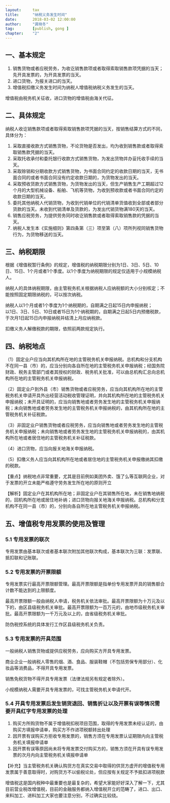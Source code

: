 ```yaml
---  
layout:     tax   
title:      "纳税义务发生时间"  
date:       2018-03-02 12:00:00  
author:     "龚晓冬"  
tag:		[publish, gong ] 
chapter:	"2"
--- 
```


## 一、基本规定

1. 销售货物或者应税劳务，为收讫销售款项或者取得索取销售款项凭据的当天；先开具发票的，为开具发票的当天。   
2. 进口货物，为报关进口的当天。   
3. 增值税扣缴义务发生时间为纳税人增值税纳税义务发生的当天。   

增值税由税务机关征收，进口货物的增值税由海关代征。   

## 二、具体规定

纳税人收讫销售款项或者取得索取销售款项凭据的当天，按销售结算方式的不同，具体分为：   
1. 采取直接收款方式销售货物，不论货物是否发出，均为收到销售款或者取得索取销售款凭据的当天。
2. 采取托收承付和委托银行收款方式销售货物，为发出货物并办妥托收手续的当天。
3. 采取赊销和分期收款方式销售货物，为书面合同约定的收款日期的当天，无书面合同的或者书面合同没有约定收款日期的，为货物发出的当天。
4. 采取预收货款方式销售货物，为货物发出的当天，但生产销售生产工期超过12个月的大型机械设备、船舶、飞机等货物，为收到预收款或者书面合同约定的收款日期的当天。
5. 委托其他纳税人代销货物，为收到代销单位的代销清单货值收到全部或者部分货款的当天。未收到代销清单及货款的，为发出代销货物满180天的当天。
6. 销售应税劳务，为提供劳务同时收讫销售款或者取得索取销售款的凭据的当天。
7. 纳税人发生本《实施细则》第四条第（三）项至第（八）项所列视同销售货物行为，为货物移送的当天。

## 三、纳税期限

根据《增值税暂行条例》的规定，增值税的纳税期限分别为1日、3日、5日、10日、15日、1个月或者1个季度。以1个季度为纳税期限的规定仅适用于小规模纳税人。   

纳税人的具体纳税期限，由主管税务机关根据纳税人应纳税额的大小分别核定；不能按照固定期限纳税的，可以按次纳税。   

纳税人以1个月或者1个季度为1个纳税期的，自期满之日起15日内申报纳税；  
以1日、3日、5日、10日或者15日为1个纳税期的，自期满之日起5日内预缴税款，于次月1日起15日内申报纳税并结清上月应纳税款。   

扣缴义务人解缴税款的期限，依照前两款规定执行。   

## 四、纳税地点

（1）固定业户应当向其机构所在地的主管税务机关申报纳税。总机构和分支机构不在同一县（市）的，应当分别向各自所在地的主管税务机关申报纳税；经国务院财政、税务主管部门或者其授权的财政、税务机关批准，可以由总机构汇总向总机构所在地的主管税务机关申报纳税。   

（2）固定业户到外县（市）销售货物或者应税劳务，应当向其机构所在地的主管税务机关申请开具外出经营活动税收管理证明，并向其机构所在地的主管税务机关申报纳税；未开具证明的，应当向销售地或者劳务发生地的主管税务机关申报纳税；未向销售地或者劳务发生地的主管税务机关申报纳税的，由其机构所在地的主管税务机关补征税款。   

（3）非固定业户销售货物或者应税劳务，应当向销售地或者劳务发生地的主管税务机关申报纳税；未向销售地或者劳务发生地的主管税务机关申报纳税的，由其机构所在地或者居住地的主管税务机关补征税款。   

（4）进口货物，应当向报关地海关申报纳税。   

（5）扣缴义务人应当向其机构所在地或者居住地的主管税务机关申报缴纳其扣缴的税款。   

【重点】纳税地点非常重要，尤其是目前例如美团外卖、饿了么等互联网企业，对于发票的开立未能严格遵守劳务发生所在地的原则开立

【解析】固定业户在其机构所在地；非固定业户在其销售所在地，未在销售地纳税的，回机构所在地或居住地补纳；进口货物向报关地海关申报纳税。总机构和分支机构不在同一县（市）的，分别向各自所在地主管税务机关申报纳税。

## 五、增值税专用发票的使用及管理

### 5.1 专用发票的联次

专用发票由基本联次或者基本联次附加其他联次构成，基本联次为三联：发票联、抵扣联和记账联。

### 5.2 专用发票的开票限额

专用发票实行最高开票限额管理。最高开票限额是指单份专用发票开具的销售额合计数不能达到的上限额度。

最高开票限额一般由纳税人申请，税务机关依法审批。最高开票限额为十万元及以下的，由区县级税务机关审批。最高开票限额为一百万元的，由地市级税务机关审批。最高开票限额为一千万元及以上的，由省级税务机关审批。

防伪税控系统的具体发行工作区县级税务机关负责。

### 5.3 专用发票的开具范围

一般纳税人销售货物或提供应税劳务，应向购买方开具专用发票。   

商业企业一般纳税人零售的烟、酒、食品、服装鞋帽（不包括劳保专用部分）、化妆品等消费品，不得开具专用发票。   

销售免税货物不得开具专用发票（法律法规另有规定者除外）。   

小规模纳税人需要开具专用发票的，可找主管税务机关申请代开。   

### 5.4 开具专用发票后发生销货退回、销售折让以及开票有误等情况需要开具红字专用发票的处理

1. 购买方所购货物不属于增值税扣税项目范围，取得的专用发票未经认证的，由购买方填报申请单，购买方不作进项税额转出处理  
2. 因开票有误购买方拒收专用发票的，销售方须在专用发票认证期限内向主管税务机关填报申请单  
3. 因开票有误等原因尚未将专用发票交付购买方的，销售方须在开具有误专用发票的次月内向主管税务机关填报申请单  

【补充】当主管税务机关确认购货方在真实交易中取得的供货方虚开的增值税专用发票属于善意取得时，对购货方不以偷税论处，但应按有关规定不予抵扣进项税款

增值税这是国内税种中最重要也是最复杂的，希望大家能好好深入了解一下，尤其目前营业税改增值税，目前的金融服务都纳入增值税开立的范畴了，进口、出口、来料加工、进料加工大家也要注意分别，不过确实比较绕。

